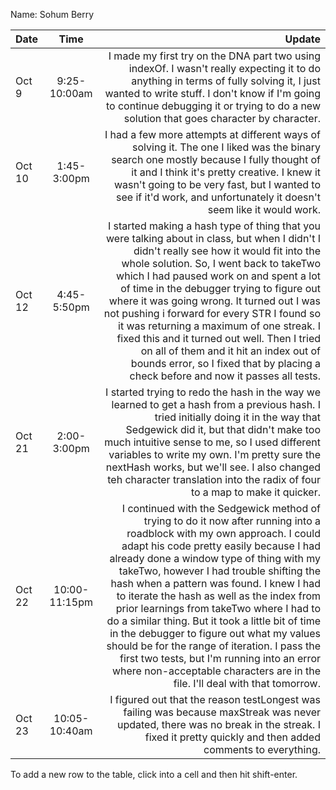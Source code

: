 Name: Sohum Berry

| Date   |     Time      |                                                                                                                                                                                                                                                                                                                                                                                                                                                                                                                                                                                                                                                                              Update |
|:-------|:-------------:|------------------------------------------------------------------------------------------------------------------------------------------------------------------------------------------------------------------------------------------------------------------------------------------------------------------------------------------------------------------------------------------------------------------------------------------------------------------------------------------------------------------------------------------------------------------------------------------------------------------------------------------------------------------------------------:|
| Oct 9  | 9:25-10:00am  |                                                                                                                                                                                                                                                                                                                                                                                                  I made my first try on the DNA part two using indexOf. I wasn't really expecting it to do anything in terms of fully solving it, I just wanted to write stuff. I don't know if I'm going to continue debugging it or trying to do a new solution that goes character by character. |
| Oct 10 |  1:45-3:00pm  |                                                                                                                                                                                                                                                                                                                                                                         I had a few more attempts at different ways of solving it. The one I liked was the binary search one mostly because I fully thought of it and I think it's pretty creative. I knew it wasn't going to be very fast, but I wanted to see if it'd work, and unfortunately it doesn't seem like it would work. |
| Oct 12 |  4:45-5:50pm  |                                                                              I started making a hash type of thing that you were talking about in class, but when I didn't I didn't really see how it would fit into the whole solution. So, I went back to takeTwo which I had paused work on and spent a lot of time in the debugger trying to figure out where it was going wrong. It turned out I was not pushing i forward for every STR I found so it was returning a maximum of one streak. I fixed this and it turned out well. Then I tried on all of them and it hit an index out of bounds error, so I fixed that by placing a check before and now it passes all tests. |
| Oct 21 |  2:00-3:00pm  |                                                                                                                                                                                                                                                                        I started trying to redo the hash in the way we learned to get a hash from a previous hash. I tried initially doing it in the way that Sedgewick did it, but that didn't make too much intuitive sense to me, so I used different variables to write my own. I'm pretty sure the nextHash works, but we'll see. I also changed teh character translation into the radix of four to a map to make it quicker. |
| Oct 22 | 10:00-11:15pm | I continued with the Sedgewick method of trying to do it now after running into a roadblock with my own approach. I could adapt his code pretty easily because I had already done a window type of thing with my takeTwo, however I had trouble shifting the hash when a pattern was found. I knew I had to iterate the hash as well as the index from prior learnings from takeTwo where I had to do a similar thing. But it took a little bit of time in the debugger to figure out what my values should be for the range of iteration. I pass the first two tests, but I'm running into an error where non-acceptable characters are in the file. I'll deal with that tomorrow. |
| Oct 23 | 10:05-10:40am |                                                                                                                                                                                                                                                                                                                                                                                                                                                                                   I figured out that the reason testLongest was failing was because maxStreak was never updated, there was no break in the streak. I fixed it pretty quickly and then added comments to everything. |


To add a new row to the table, click into a cell and then hit shift-enter.